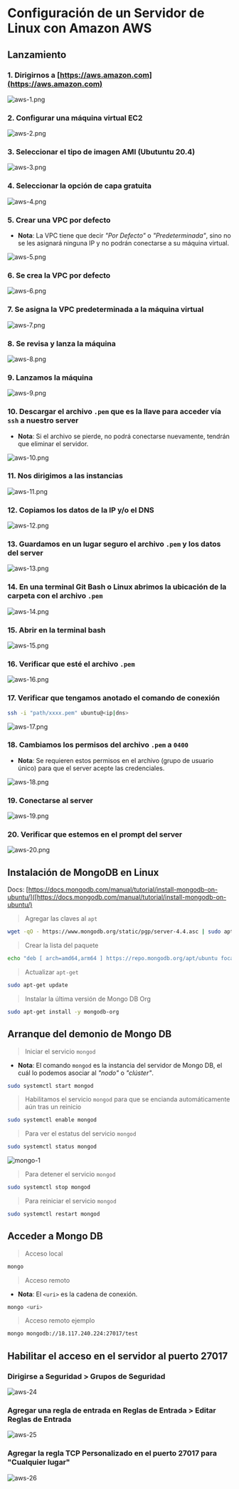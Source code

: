 # Configuración de un Servidor de Linux con Amazon AWS

## Lanzamiento

### 1. Dirigirnos a [https://aws.amazon.com](https://aws.amazon.com)

![aws-1.png](screenshots/aws/aws-1.png)

### 2. Configurar una máquina virtual EC2

![aws-2.png](screenshots/aws/aws-2.png)

### 3. Seleccionar el tipo de imagen AMI (Ubutuntu 20.4)

![aws-3.png](screenshots/aws/aws-3.png)

### 4. Seleccionar la opción de capa gratuita

![aws-4.png](screenshots/aws/aws-4.png)

### 5. Crear una VPC por defecto

* __Nota__: La VPC tiene que decir _"Por Defecto"_ o _"Predeterminada"_, sino no se les asignará ninguna IP y no podrán conectarse a su máquina virtual.

![aws-5.png](screenshots/aws/aws-5.png)

### 6. Se crea la VPC por defecto

![aws-6.png](screenshots/aws/aws-6.png)

### 7. Se asigna la VPC predeterminada a la máquina virtual

![aws-7.png](screenshots/aws/aws-7.png)

### 8. Se revisa y lanza la máquina

![aws-8.png](screenshots/aws/aws-8.png)

### 9. Lanzamos la máquina

![aws-9.png](screenshots/aws/aws-9.png)

### 10. Descargar el archivo `.pem` que es la llave para acceder vía `ssh` a nuestro server

* __Nota__: Si el archivo se pierde, no podrá conectarse nuevamente, tendrán que eliminar el servidor.

![aws-10.png](screenshots/aws/aws-10.png)

### 11. Nos dirigimos a las instancias

![aws-11.png](screenshots/aws/aws-11.png)

### 12. Copiamos los datos de la IP y/o el DNS

![aws-12.png](screenshots/aws/aws-12.png)

### 13. Guardamos en un lugar seguro el archivo `.pem` y los datos del server

![aws-13.png](screenshots/aws/aws-13.png)

### 14. En una terminal __Git Bash__ o __Linux__ abrimos la ubicación de la carpeta con el archivo `.pem`

![aws-14.png](screenshots/aws/aws-14.png)

### 15. Abrir en la terminal bash

![aws-15.png](screenshots/aws/aws-15.png)

### 16. Verificar que esté el archivo `.pem`

![aws-16.png](screenshots/aws/aws-16.png)

### 17. Verificar que tengamos anotado el comando de conexión

```bash
ssh -i "path/xxxx.pem" ubuntu@<ip|dns>
```

![aws-17.png](screenshots/aws/aws-17.png)

### 18. Cambiamos los permisos del archivo `.pem` a `0400`

* __Nota__: Se requieren estos permisos en el archivo (grupo de usuario único) para que el server acepte las credenciales.

![aws-18.png](screenshots/aws/aws-18.png)

### 19. Conectarse al server

![aws-19.png](screenshots/aws/aws-19.png)

### 20. Verificar que estemos en el prompt del server

![aws-20.png](screenshots/aws/aws-20.png)

## Instalación de MongoDB en Linux

Docs: [https://docs.mongodb.com/manual/tutorial/install-mongodb-on-ubuntu/]([https://docs.mongodb.com/manual/tutorial/install-mongodb-on-ubuntu/)

> Agregar las claves al `apt`

```bash
wget -qO - https://www.mongodb.org/static/pgp/server-4.4.asc | sudo apt-key add -
```

> Crear la lista del paquete

```bash
echo "deb [ arch=amd64,arm64 ] https://repo.mongodb.org/apt/ubuntu focal/mongodb-org/4.4 multiverse" | sudo tee /etc/apt/sources.list.d/mongodb-org-4.4.list
```

> Actualizar `apt-get`

```bash
sudo apt-get update
```

> Instalar la última versión de Mongo DB Org

```bash
sudo apt-get install -y mongodb-org
```

## Arranque del demonio de Mongo DB

> Iniciar el servicio `mongod`

* __Nota__: El comando `mongod` es la instancia del servidor de Mongo DB, el cuál lo podemos asociar al _"nodo"_ o _"clúster"_.

```bash
sudo systemctl start mongod
```

> Habilitamos el servicio `mongod` para que se encianda automáticamente aún tras un reinicio

```bash
sudo systemctl enable mongod
```

> Para ver el estatus del servicio `mongod`

```bash
sudo systemctl status mongod
```

![mongo-1](creenshots/mongo/mongo-1.png)

> Para detener el servicio `mongod`

```bash
sudo systemctl stop mongod
```

> Para reiniciar el servicio `mongod`

```bash
sudo systemctl restart mongod
```

## Acceder a Mongo DB

> Acceso local

```bash
mongo
```

> Acceso remoto

* __Nota__: El `<uri>` es la cadena de conexión.

```bash
mongo <uri>
```

> Acceso remoto ejemplo

```bash
mongo mongodb://18.117.240.224:27017/test
```

## Habilitar el acceso en el servidor al puerto 27017

### Dirigirse a Seguridad > Grupos de Seguridad

![aws-24](screenshots/aws/aws-24.png)

### Agregar una regla de entrada en Reglas de Entrada > Editar Reglas de Entrada

![aws-25](screenshots/aws/aws-25.png)

### Agregar la regla TCP Personalizado en el puerto 27017 para "Cualquier lugar"

![aws-26](screenshots/aws/aws-26.png)
